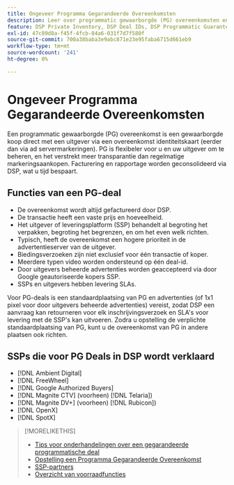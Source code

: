```yaml
---
title: Ongeveer Programma Gegarandeerde Overeenkomsten
description: Leer over programmatic gewaarborgde (PG) overeenkomsten en welke SSPs om hen te verstrekken wordt verklaard.
feature: DSP Private Inventory, DSP Deal IDs, DSP Programmatic Guaranteed Deals
exl-id: 47c89d8a-f45f-4fcb-84a6-031f7d7f580f
source-git-commit: 700a38baba3e9abc871e23e95faba6715d661eb9
workflow-type: tm+mt
source-wordcount: '241'
ht-degree: 0%

---
```


# Ongeveer Programma Gegarandeerde Overeenkomsten

Een programmatic gewaarborgde (PG) overeenkomst is een gewaarborgde koop direct met een uitgever via een overeenkomst identiteitskaart (eerder dan via ad servermarkeringen). PG is flexibeler voor u en uw uitgever om te beheren, en het verstrekt meer transparantie dan regelmatige markeringsaankopen. Facturering en rapportage worden geconsolideerd via DSP, wat u tijd bespaart.

## Functies van een PG-deal

* De overeenkomst wordt altijd gefactureerd door DSP.
* De transactie heeft een vaste prijs en hoeveelheid.
* Het uitgever of leveringsplatform (SSP) behandelt al begroting het verpakken, begroting het begrenzen, en om het even welk richten.
* Typisch, heeft de overeenkomst een hogere prioriteit in de advertentieserver van de uitgever.
* Biedingsverzoeken zijn niet exclusief voor één transactie of koper.
* Meerdere typen video worden ondersteund op één deal-id.
* Door uitgevers beheerde advertenties worden geaccepteerd via door Google geautoriseerde kopers SSP.
* SSPs en uitgevers hebben levering SLAs.

Voor PG-deals is een standaardplaatsing van PG en advertenties (of 1x1 pixel voor door uitgevers beheerde advertenties) vereist, zodat DSP een aanvraag kan retourneren voor elk inschrijvingsverzoek en SLA&#39;s voor levering met de SSP&#39;s kan uitvoeren. Zodra u opstelling de verplichte standaardplaatsing van PG, kunt u de overeenkomst van PG in andere plaatsen ook richten.

## SSPs die voor PG Deals in DSP wordt verklaard

* [!DNL Ambient Digital]
* [!DNL FreeWheel]
* [!DNL Google Authorized Buyers]
* [!DNL Magnite CTV] (voorheen) [!DNL Telaria])
* [!DNL Magnite DV+] (voorheen) [!DNL Rubicon])
* [!DNL OpenX]
* [!DNL SpotX]

>[!MORELIKETHIS]
>
>* [Tips voor onderhandelingen over een gegarandeerde programmatische deal](/help/dsp/inventory/programmatic-guaranteed-tips.md)
>* [Opstelling een Programma Gegarandeerde Overeenkomst](programmatic-guaranteed-set-up.md)
>* [SSP-partners](ssp-partners.md)
>* [Overzicht van voorraadfuncties](inventory-overview.md)

